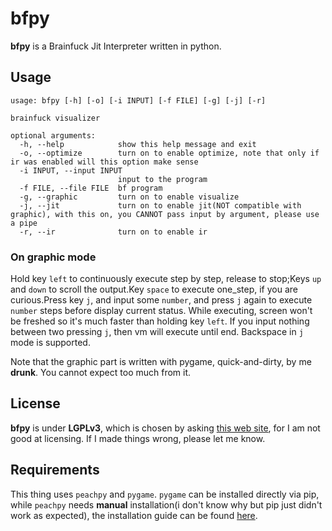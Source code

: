 # bfpy

**bfpy** is a Brainfuck Jit Interpreter written in python.


## Usage

```text
usage: bfpy [-h] [-o] [-i INPUT] [-f FILE] [-g] [-j] [-r]

brainfuck visualizer

optional arguments:
  -h, --help            show this help message and exit
  -o, --optimize        turn on to enable optimize, note that only if ir was enabled will this option make sense
  -i INPUT, --input INPUT
                        input to the program
  -f FILE, --file FILE  bf program
  -g, --graphic         turn on to enable visualize
  -j, --jit             turn on to enable jit(NOT compatible with graphic), with this on, you CANNOT pass input by argument, please use a pipe
  -r, --ir              turn on to enable ir
```

### On graphic mode

Hold key `left` to continuously execute step by step, release to stop;Keys `up` and `down` to scroll the output.Key `space` to execute one_step, if you are curious.Press key `j`, and input some `number`, and press `j` again to execute `number` steps before display current status. While executing, screen won't be freshed so it's much faster than holding key `left`. If you input nothing between two pressing `j`, then vm will execute until end. Backspace in `j` mode is supported.

Note that the graphic part is written with pygame, quick-and-dirty, by me **drunk**. You cannot expect too much from it.

## License

**bfpy** is under **LGPLv3**, which is chosen by asking [this web site](https://ufal.github.io/public-license-selector/), for I am not good at licensing. If I made things wrong, please let me know.

## Requirements

This thing uses `peachpy` and `pygame`. `pygame` can be installed directly via pip, while `peachpy` needs **manual** installation(i don't know why but pip just didn't work as expected), the installation guide can be found [here](https://github.com/Maratyszcza/PeachPy/blob/master/README.rst#installation).
